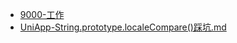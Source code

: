 - [9000-工作](./9000-工作)
- [UniApp-String.prototype.localeCompare()踩坑.md](1000-技术\9000-工作\UniApp-String.prototype.localeCompare()踩坑.md)